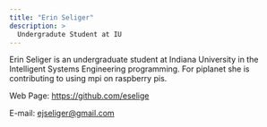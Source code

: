```yaml
---
title: "Erin Seliger"
description: >
  Undergradute Student at IU
---
```


Erin Seliger is an undergraduate student at Indiana University in the Intelligent Systems Engineering programming. For piplanet she is contributing to using mpi on raspberry pis.

Web Page: <https://github.com/eselige>

E-mail: ejseliger@gmail.com
